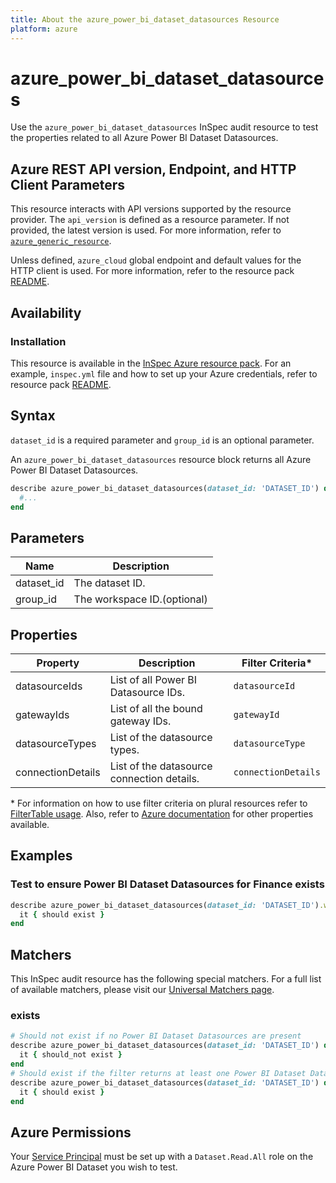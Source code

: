 ```yaml
---
title: About the azure_power_bi_dataset_datasources Resource
platform: azure
---
```


# azure_power_bi_dataset_datasources

Use the `azure_power_bi_dataset_datasources` InSpec audit resource to test the properties related to all Azure Power BI Dataset Datasources.

## Azure REST API version, Endpoint, and HTTP Client Parameters

This resource interacts with API versions supported by the resource provider. The `api_version` is defined as a resource parameter.
If not provided, the latest version is used. For more information, refer to [`azure_generic_resource`](azure_generic_resource.md).

Unless defined, `azure_cloud` global endpoint and default values for the HTTP client is used. For more information, refer to the resource pack [README](../../README.md).

## Availability

### Installation

This resource is available in the [InSpec Azure resource pack](https://github.com/inspec/inspec-azure). For an example, `inspec.yml` file and how to set up your Azure credentials, refer to resource pack [README](../../README.md#Service-Principal).

## Syntax
`dataset_id` is a required parameter and `group_id` is an optional parameter.

An `azure_power_bi_dataset_datasources` resource block returns all Azure Power BI Dataset Datasources.

```ruby
describe azure_power_bi_dataset_datasources(dataset_id: 'DATASET_ID') do
  #...
end
```

## Parameters

| Name           | Description                                                                      |
|----------------|----------------------------------------------------------------------------------|
| dataset_id     | The dataset ID.
| group_id       | The workspace ID.(optional)                                                      |


## Properties

|Property                   | Description                                                            | Filter Criteria<superscript>*</superscript> |
|---------------------------|------------------------------------------------------------------------|------------------|
| datasourceIds             | List of all Power BI Datasource IDs.                                   | `datasourceId`   |
| gatewayIds                | List of all the bound gateway IDs.                                     | `gatewayId`      |
| datasourceTypes           | List of the datasource types.                                          | `datasourceType` |
| connectionDetails         | List of the datasource connection details.                             | `connectionDetails` |

<superscript>*</superscript> For information on how to use filter criteria on plural resources refer to [FilterTable usage](https://github.com/inspec/inspec/blob/master/dev-docs/filtertable-usage.md).
Also, refer to [Azure documentation](https://docs.microsoft.com/en-us/rest/api/power-bi/datasets/get-datasources) for other properties available.

## Examples

### Test to ensure Power BI Dataset Datasources for Finance exists

```ruby
describe azure_power_bi_dataset_datasources(dataset_id: 'DATASET_ID').where{ connectionDetails[:server] == 'FinanceServers' } do
  it { should exist }
end
```

## Matchers

This InSpec audit resource has the following special matchers. For a full list of available matchers, please visit our [Universal Matchers page](https://www.inspec.io/docs/reference/matchers/).

### exists

```ruby
# Should not exist if no Power BI Dataset Datasources are present
describe azure_power_bi_dataset_datasources(dataset_id: 'DATASET_ID') do
  it { should_not exist }
end
# Should exist if the filter returns at least one Power BI Dataset Datasources
describe azure_power_bi_dataset_datasources(dataset_id: 'DATASET_ID') do
  it { should exist }
end
```

## Azure Permissions
Your [Service Principal](https://docs.microsoft.com/en-us/azure/azure-resource-manager/resource-group-create-service-principal-portal) must be set up with a `Dataset.Read.All` role on the Azure Power BI Dataset you wish to test.
